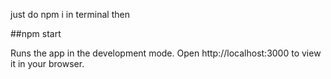 
just do npm i in terminal
then 

##npm start

Runs the app in the development mode.
Open http://localhost:3000 to view it in your browser.

